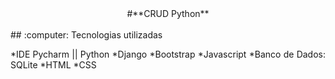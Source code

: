 <div style = "text-align:center">
#**CRUD Python**
</div>

<br>
## :computer: Tecnologias utilizadas 
<div class="tecnologias" style= "text-align:justify">

*IDE Pycharm || Python
*Django
*Bootstrap
*Javascript
*Banco de Dados: SQLite
*HTML
*CSS
</div>
